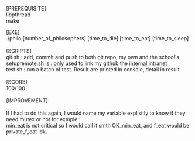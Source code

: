 [PREREQUISITE]<br>
libpthread<br>
make<br>

[EXE]<br>
./philo [number_of_philosophers] [time_to_die] [time_to_eat] [time_to_sleep]<br>
<br>
[SCRIPTS]<br>
git.sh				: add, commit and push to both git repo, my own and the school's<br>
setupremote.sh is	: only used to link my github the internal intranet<br>
test.sh				: run a batch of test. Result are printed in console, detail in result<br>
<br>
[SCORE]<br>
100/100<br>
<br>
[IMPROVEMENT]<br>
<br>
If I had to do this again, I would name my variable explisitly to know if they need mutex or not for exmple :<br>
min_eat is not critical so I would call it smth OK_min_eat, and f_eat would be private_f_eat idk.<br>